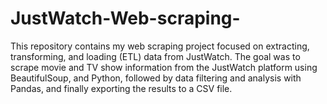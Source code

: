 # JustWatch-Web-scraping-
This repository contains my web scraping project focused on extracting, transforming, and loading (ETL) data from JustWatch. The goal was to scrape movie and TV show information from the JustWatch platform using BeautifulSoup, and Python, followed by data filtering and analysis with Pandas, and finally exporting the results to a CSV file. 

